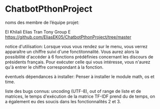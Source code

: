 # ChatbotPthonProject

noms des membre de l’équipe projet:
      
El Khilali Elias
Tran Tony
Group E
https://github.com/EliasEK05/ChatbotPthonProject/tree/master

notice d'utilisation:
Lorsque vous vous rendez sur le menu, vous verrez apparaître un chiffre suivi d'une fonctitonnalité. Vous aurez alors la possibilité d'accéder à 6 fonctions prédéfinies concernant les discours de présidents français.
Pour exécuter celle qui vous intéresse, vous n'aurez qu'à entrer le chiffre correspondant à la fonction.

éventuels dépendances à installer:
Penser à installer le module math, os et time.

liste des bugs connus:
uncoding (UTF-8), out of range de liste et de matrices, le temps d'exécution de la matrice TF-IDF prend du de temps, on a également eu des soucis dans les fonctionnalités 2 et 3.
